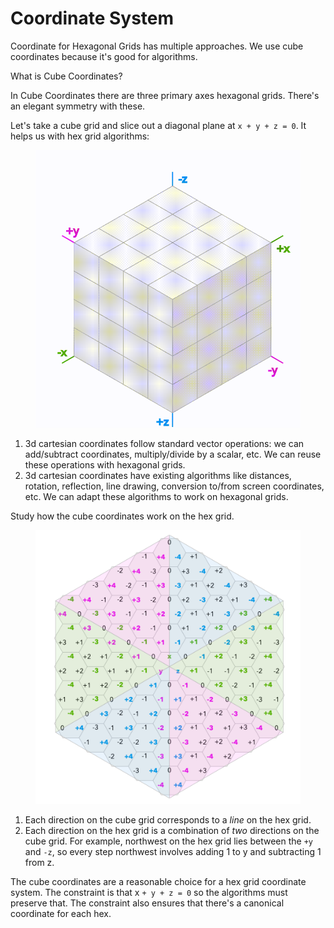 # Coordinate System

Coordinate for Hexagonal Grids has multiple approaches. We use cube coordinates because it's good for algorithms.

What is Cube Coordinates?

In Cube Coordinates there are three primary axes hexagonal grids. There's an elegant symmetry with these.

Let's take a cube grid and slice out a diagonal plane at `x + y + z = 0`. It helps us with hex grid algorithms:

<figure><img src="../../.gitbook/assets/20221220145919_rec_.gif" alt=""><figcaption></figcaption></figure>

1. 3d cartesian coordinates follow standard vector operations: we can add/subtract coordinates, multiply/divide by a scalar, etc. We can reuse these operations with hexagonal grids.
2. 3d cartesian coordinates have existing algorithms like distances, rotation, reflection, line drawing, conversion to/from screen coordinates, etc. We can adapt these algorithms to work on hexagonal grids.

Study how the cube coordinates work on the hex grid.

<figure><img src="../../.gitbook/assets/image (2).png" alt=""><figcaption></figcaption></figure>

1. Each direction on the cube grid corresponds to a _line_ on the hex grid.&#x20;
2. Each direction on the hex grid is a combination of _two_ directions on the cube grid. For example, northwest on the hex grid lies between the `+y` and `-z`, so every step northwest involves adding 1 to y and subtracting 1 from z.

The cube coordinates are a reasonable choice for a hex grid coordinate system. The constraint is that x `+ y + z = 0` so the algorithms must preserve that. The constraint also ensures that there's a canonical coordinate for each hex.

